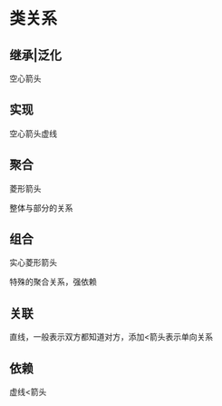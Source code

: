 # 类关系

## 继承|泛化

空心箭头

## 实现

空心箭头虚线

## 聚合

菱形箭头

整体与部分的关系

## 组合

实心菱形箭头

特殊的聚合关系，强依赖

## 关联

直线，一般表示双方都知道对方，添加<箭头表示单向关系

## 依赖

虚线<箭头

